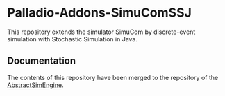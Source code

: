 # Palladio-Addons-SimuComSSJ
This repository extends the simulator SimuCom by discrete-event simulation with Stochastic Simulation in Java.

## Documentation
The contents of this repository have been merged to the repository of the [AbstractSimEngine](https://github.com/PalladioSimulator/Palladio-Simulation-AbstractSimEngine).
